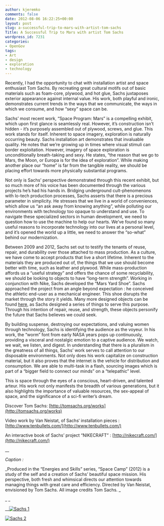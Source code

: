 ```yaml
---
author: kjeremko
comments: false
date: 2012-08-06 16:22:25+00:00
layout: post
slug: a-successful-trip-to-mars-with-artist-tom-sachs
Title: A Successful Trip to Mars with artist Tom Sachs
wordpress_id: 7231
categories:
- OpenGov
tags:
- Art
- design
- exploration
- technology
---
```


Recently, I had the opportunity to chat with installation artist and space enthusiast Tom Sachs. By recreating great cultural motifs out of basic materials such as foam-core, plywood, and hot glue, Sachs juxtaposes exterior appearance against internal value. His work, both playful and ironic, demonstrates current trends in the ways that we communicate, the ways in which we consume, and how “sexy” space can be.

Sachs’ most recent work, “Space Program: Mars” is a compelling exhibit, which upon first glance is seamlessly real. However, it’s construction isn’t hidden - it’s purposely assembled out of plywood, screws, and glue. This work stands for itself. Inherent to space imagery, exploration is naturally occurring beauty. Sachs installation art demonstrates that invaluable quality. He notes that we’re growing up in times where visual stimuli can border exploitation. However, imagery of space exploration is unconditionally breath-taking and sexy. He states, “the reason that we go to Mars, the Moon, or Europa is for the idea of exploration”. While making another place our “home” is far from the tangible reality, we should be placing effort towards more physically substantial programs.

Not only is Sachs’ perspective demonstrated through this recent exhibit, but so much more of his voice has been documented through the various projects he’s had his hands in. Bridging underground cult-phenomenons with lo-tech production processes, Sachs asserts that there is a precious parameter in simplicity. He stresses that we live in a world of conveniences, which allow us “an ask away from knowing anything”, while polluting our environments with technology too opaque to understand and use. To navigate these specialized sectors in human development, we need to question how to use the machine to help our hearts. We’ve found so many useful reasons to incorporate technology into our lives at a personal level, and it’s opened the world up a little, we need to answer the “so-what” behind our modernization.

Between 2009 and 2012, Sachs set out to testify the tenants of reuse, repair, and durability over those attached to mass production. As a culture, we have come to accept products that live a short lifetime. Inherent to the materials they are produced out of, the things that we use should become better with time, such as leather and plywood. While mass-production affords us a “useful strategy” and offers the chance of some recyclability, we should be looking to objects to have “long-term strength”. Working in conjunction with Nike, Sachs developed the “Mars Yard Shoe”. Sachs approached the project from an angle beyond expectation : he conceived the athletic end-user as a mechanical engineer. This shoe disrupts the market through the story it yields. Many more designed objects can be found [here](http://nikecraft.com/), as Sachs designed a series of things to serve this purpose. Through his intention of repair, reuse, and strength, these objects personify the future that Sachs believes we could seek.

By building suspense, destroying our expectations, and valuing women through technology, Sachs is identifying the audience as the voyeur. In his work, the “worm” font from early NASA years pops up continuously, providing a visceral and nostalgic emotion to a captive audience. We watch, we wait, we listen, and digest. In understanding that there is a pluralism in the greatness of all things, Sachs’ work serves to call attention to our disposable environments. Not only does his work capitalize on construction material, but it also proves that the internet is the vehicle for distribution and consumption. We are able to multi-task in a flash, sourcing images which is part of a “bigger field to connect our minds” on a “telepathic” level.

This is space through the eyes of a conscious, heart-driven, and talented arteur. His work not only manifests the breadth of various generations, but it also highlights the importance of valuable resources, the sex-appeal of space, and the significance of a sci-fi writer’s dream.

Discover Tom Sachs: [http://tomsachs.org/works](http://tomsachs.org/works)

Video work by Van Neistat, of Sachs‘ installation pieces : [http://www.tenbullets.com/](http://www.tenbullets.com/)

An interactive book of Sachs’ project “NIKECRAFT” : [http://nikecraft.com/](http://nikecraft.com/)


__

_Caption :_

_Produced in the “Energies and Skills” series, “Space Camp” (2012) is a study of the self and a creation of Sachs’ beautiful space mission. His perspective, both fresh and whimsical directs our attention towards managing things with great care and efficiency. Directed by Van Neistat, envisioned by Tom Sachs. All image credits Tom Sachs. _


_ _




__[![Sachs 1](http://open.nasa.gov/wp-content/uploads/2012/08/547642_459665284062009_2054526710_n.jpeg)](http://open.nasa.gov/wp-content/uploads/2012/08/547642_459665284062009_2054526710_n.jpeg)




[![Sachs 2](http://open.nasa.gov/wp-content/uploads/2012/08/76735_167892043239336_2732602_n.jpeg)](http://open.nasa.gov/wp-content/uploads/2012/08/76735_167892043239336_2732602_n.jpeg)
